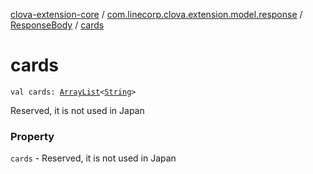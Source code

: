 [clova-extension-core](../../index.md) / [com.linecorp.clova.extension.model.response](../index.md) / [ResponseBody](index.md) / [cards](./cards.md)

# cards

`val cards: `[`ArrayList`](https://kotlinlang.org/api/latest/jvm/stdlib/kotlin.collections/-array-list/index.html)`<`[`String`](https://kotlinlang.org/api/latest/jvm/stdlib/kotlin/-string/index.html)`>`

Reserved, it is not used in Japan

### Property

`cards` - Reserved, it is not used in Japan